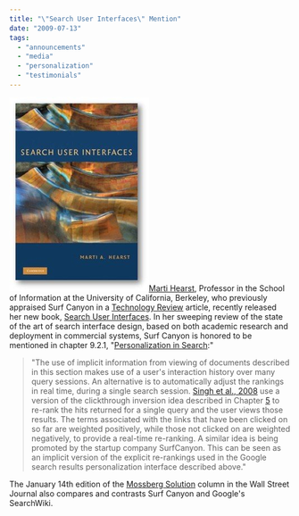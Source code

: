 ```yaml
---
title: "\"Search User Interfaces\" Mention"
date: "2009-07-13"
tags: 
  - "announcements"
  - "media"
  - "personalization"
  - "testimonials"
---
```


[![Search User Interfaces](/assets/images/rank-dynamics/search-user-interfaces.jpg "Search User Interfaces")](http://searchuserinterfaces.com/)[Marti Hearst](http://people.ischool.berkeley.edu/~hearst/), Professor in the School of Information at the University of California, Berkeley, who previously appraised Surf Canyon in a [Technology Review](http://blog.surfcanyon.com/2009/01/29/mits-technology-review-weighs-in/) article, recently released her new book, [Search User Interfaces](http://searchuserinterfaces.com/). In her sweeping review of the state of the art of search interface design, based on both academic research and deployment in commercial systems, Surf Canyon is honored to be mentioned in chapter 9.2.1, "[Personalization in Search](http://searchuserinterfaces.com/book/sui_ch9_personalization.html):"

> "The use of implicit information from viewing of documents described in this section makes use of a user's interaction history over many query sessions. An alternative is to automatically adjust the rankings in real time, during a single search session. [Singh et al., 2008](http://searchuserinterfaces.com/book/sui_references.html#singh:dus) use a version of the clickthrough inversion idea described in Chapter [5](http://searchuserinterfaces.com/book/sui_ch5_retrieval_results.html) to re-rank the hits returned for a single query and the user views those results. The terms associated with the links that have been clicked on so far are weighted positively, while those not clicked on are weighted negatively, to provide a real-time re-ranking. A similar idea is being promoted by the startup company SurfCanyon. This can be seen as an implicit version of the explicit re-rankings used in the Google search results personalization interface described above."

The January 14th edition of the [Mossberg Solution](http://blog.surfcanyon.com/2009/01/13/googles-searchwiki-surf-canyon-share-the-mossberg-solutions-column/) column in the Wall Street Journal also compares and contrasts Surf Canyon and Google's SearchWiki.
